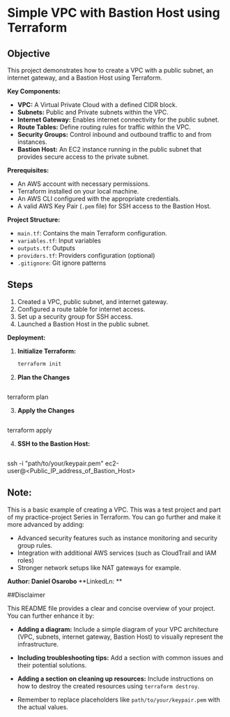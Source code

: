 # Simple VPC with Bastion Host using Terraform

## Objective
This project demonstrates how to create a VPC with a public subnet, an internet gateway, and a Bastion Host using Terraform.


**Key Components:**

* **VPC:** A Virtual Private Cloud with a defined CIDR block.
* **Subnets:** Public and Private subnets within the VPC.
* **Internet Gateway:** Enables internet connectivity for the public subnet.
* **Route Tables:** Define routing rules for traffic within the VPC.
* **Security Groups:** Control inbound and outbound traffic to and from instances.
* **Bastion Host:** An EC2 instance running in the public subnet that provides secure access to the private subnet.


**Prerequisites:**

* An AWS account with necessary permissions.
* Terraform installed on your local machine.
* An AWS CLI configured with the appropriate credentials.
* A valid AWS Key Pair (`.pem` file) for SSH access to the Bastion Host.


**Project Structure:**

*  `main.tf`: Contains the main Terraform configuration.
*  `variables.tf`: Input variables
*  `outputs.tf`: Outputs
*  `providers.tf`: Providers configuration (optional)
*  `.gitignore`: Git ignore patterns


## Steps
1. Created a VPC, public subnet, and internet gateway.
2. Configured a route table for internet access.
3. Set up a security group for SSH access.
4. Launched a Bastion Host in the public subnet.

**Deployment:**

1. **Initialize Terraform:**
   ```bash
   terraform init

2. **Plan the Changes**
   ```bash
  terraform plan

3. **Apply the Changes**
    ```bash
  terraform apply

4. **SSH to the Bastion Host:**
   ```bash
 ssh -i "path/to/your/keypair.pem" ec2-user@<Public_IP_address_of_Bastion_Host>   


 ## Note: 
 This is a basic example of creating a VPC. This was a test project and part of my practice-project Series in Terraform. You can go further and make it more advanced by adding:

 * Advanced security features such as instance monitoring and security group rules.
 * Integration with additional AWS services (such as CloudTrail and IAM roles)
 * Stronger network setups like NAT gateways for example.

 **Author: Daniel Osarobo**
 **LinkedLn: ** 

 ##Disclaimer 

 This README file provides a clear and concise overview of your project. You can further enhance it by:

* **Adding a diagram:** Include a simple diagram of your VPC architecture (VPC, subnets, internet gateway, Bastion Host) to visually represent the infrastructure.
* **Including troubleshooting tips:** Add a section with common issues and their potential solutions.
* **Adding a section on cleaning up resources:** Include instructions on how to destroy the created resources using `terraform destroy`.

* Remember to replace placeholders like `path/to/your/keypair.pem` with the actual values. 

